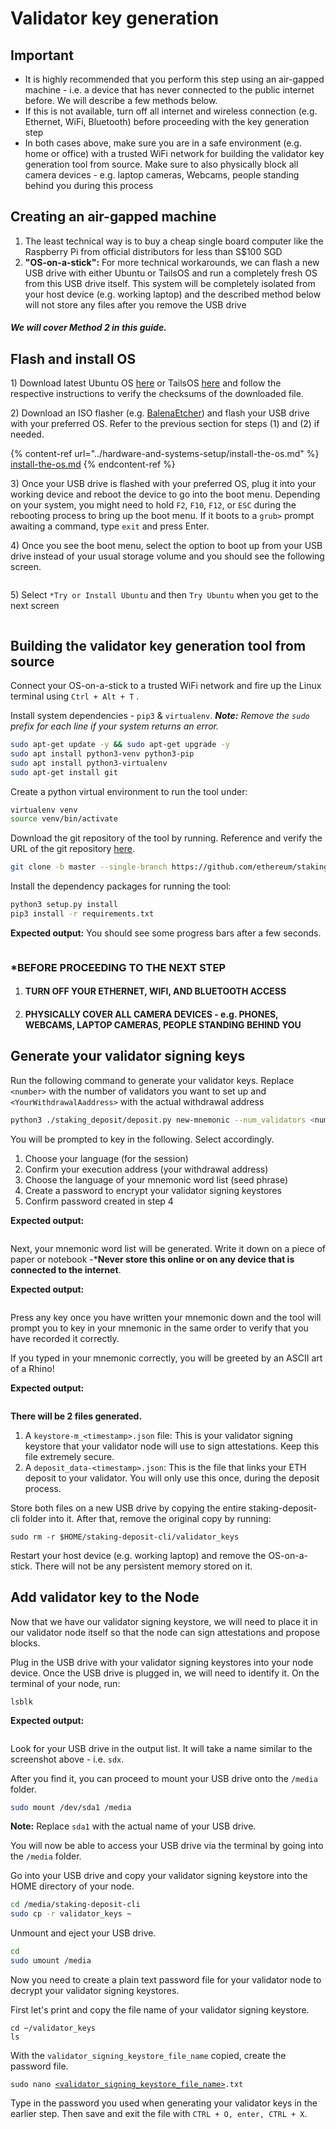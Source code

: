 # Validator key generation

## Important

* It is highly recommended that you perform this step using an air-gapped machine - i.e. a device that has never connected to the public internet before. We will describe a few methods below.
* If this is not available, turn off all internet and wireless connection (e.g. Ethernet, WiFi, Bluetooth) before proceeding with the key generation step
* In both cases above, make sure you are in a safe environment (e.g. home or office) with a trusted WiFi network for building the validator key generation tool from source. Make sure to also physically block all camera devices - e.g. laptop cameras, Webcams, people standing behind you during this process

## Creating an air-gapped machine

1. The least technical way is to buy a cheap single board computer like the Raspberry Pi from official distributors for less than S$100 SGD
2. **"OS-on-a-stick":** For more technical workarounds, we can flash a new USB drive with either Ubuntu or TailsOS and run a completely fresh OS from this USB drive itself. This system will be completely isolated from your host device (e.g. working laptop) and the described method below will not store any files after you remove the USB drive

#### _**We will cover Method 2 in this guide.**_&#x20;

## Flash and install OS

1\) Download latest Ubuntu OS [here](https://ubuntu.com/download) or TailsOS [here](https://tails.net/install/download/) and follow the respective instructions to verify the checksums of the downloaded file.

2\) Download an ISO flasher (e.g. [BalenaEtcher](https://etcher.balena.io/)) and flash your USB drive with your preferred OS. Refer to the previous section for steps (1) and (2) if needed.

{% content-ref url="../hardware-and-systems-setup/install-the-os.md" %}
[install-the-os.md](../hardware-and-systems-setup/install-the-os.md)
{% endcontent-ref %}

3\) Once your USB drive is flashed with your preferred OS, plug it into your working device and reboot the device to go into the boot menu. Depending on your system, you might need to hold `F2`, `F10`, `F12`, or `ESC` during the rebooting process to bring up the boot menu. If it boots to a `grub>` prompt awaiting a command, type `exit` and press Enter.

4\) Once you see the boot menu, select the option to boot up from your USB drive instead of your usual storage volume and you should see the following screen.

<figure><img src="../.gitbook/assets/image (34).png" alt=""><figcaption></figcaption></figure>

5\) Select `*Try or Install Ubuntu` and then `Try Ubuntu` when you get to the next screen

<figure><img src="../.gitbook/assets/image (35).png" alt=""><figcaption></figcaption></figure>

## Building the validator key generation tool from source

Connect your OS-on-a-stick to a trusted WiFi network and fire up the Linux terminal using `Ctrl + Alt + T` .

Install system dependencies - `pip3` & `virtualenv`. _**Note:** Remove the `sudo` prefix for each line if your system returns an error._

```bash
sudo apt-get update -y && sudo apt-get upgrade -y
sudo apt install python3-venv python3-pip
sudo apt install python3-virtualenv
sudo apt-get install git
```

Create a python virtual environment to run the tool under:

```bash
virtualenv venv
source venv/bin/activate
```

Download the git repository of the tool by running. Reference and verify the URL of the git repository [here](https://github.com/ethereum/staking-deposit-cli).

```bash
git clone -b master --single-branch https://github.com/ethereum/staking-deposit-cli.git
```

Install the dependency packages for running the tool:

```bash
python3 setup.py install
pip3 install -r requirements.txt
```

**Expected output:** You should see some progress bars after a few seconds.

<figure><img src="../.gitbook/assets/image (36).png" alt=""><figcaption></figcaption></figure>

### \*BEFORE PROCEEDING TO THE NEXT STEP

1. #### TURN OFF YOUR ETHERNET, WIFI, AND BLUETOOTH ACCESS&#x20;
2. #### PHYSICALLY COVER ALL CAMERA DEVICES - e.g. PHONES, WEBCAMS, LAPTOP CAMERAS, PEOPLE STANDING BEHIND YOU

## Generate your validator signing keys

Run the following command to generate your validator keys. Replace `<number>` with the number of validators you want to set up and `<YourWithdrawalAaddress>` with the actual withdrawal address

```bash
python3 ./staking_deposit/deposit.py new-mnemonic --num_validators <number> --chain mainnet --eth1_withdrawal_address <YourWithdrawalAaddress>
```

You will be prompted to key in the following. Select accordingly.

1. Choose your language (for the session)
2. Confirm your execution address (your withdrawal address)
3. Choose the language of your mnemonic word list (seed phrase)
4. Create a password to encrypt your validator signing keystores
5. Confirm password created in step 4

**Expected output:**

<figure><img src="../.gitbook/assets/image (37).png" alt=""><figcaption></figcaption></figure>

Next, your mnemonic word list will be generated. Write it down on a piece of paper or notebook  -\***Never store this online or on any device that is connected to the internet**.

&#x20;**Expected output:**

<figure><img src="../.gitbook/assets/image (39).png" alt=""><figcaption></figcaption></figure>

Press any key once you have written your mnemonic down and the tool will prompt you to key in your mnemonic in the same order to verify that you have recorded it correctly.

If you typed in your mnemonic correctly, you will be greeted by an ASCII art of a Rhino!

**Expected output:**

<figure><img src="../.gitbook/assets/image (40).png" alt=""><figcaption></figcaption></figure>

**There will be 2 files generated.**&#x20;

1. A `keystore-m_<timestamp>.json` file: This is your validator signing keystore that your validator node will use to sign attestations. Keep this file extremely secure.
2. A `deposit_data-<timestamp>.json`: This is the file that links your ETH deposit to your validator. You will only use this once, during the deposit process.

Store both files on a new USB drive by copying the entire staking-deposit-cli folder into it. After that, remove the original copy by running:

```
sudo rm -r $HOME/staking-deposit-cli/validator_keys
```

Restart your host device (e.g. working laptop) and remove the OS-on-a-stick. There will not be any persistent memory stored on it.

## Add validator key to the Node

Now that we have our validator signing keystore, we will need to place it in our validator node itself so that the node can sign attestations and propose blocks.

Plug in the USB drive with your validator signing keystores into your node device. Once the USB drive is plugged in, we will need to identify it. On the terminal of your node, run:

```
lsblk
```

**Expected output:**

<figure><img src="../.gitbook/assets/image (78).png" alt=""><figcaption></figcaption></figure>

Look for your USB drive in the output list. It will take a name similar to the screenshot above - i.e. `sdx`.

After you find it, you can proceed to mount your USB drive onto the `/media` folder.

```sh
sudo mount /dev/sda1 /media
```

**Note:** Replace `sda1` with the actual name of your USB drive.

You will now be able to access your USB drive via the terminal by going into the `/media` folder.

Go into your USB drive and copy your validator signing keystore into the HOME directory of your node.

```sh
cd /media/staking-deposit-cli
sudo cp -r validator_keys ~
```

Unmount and eject your USB drive.

```sh
cd
sudo umount /media
```

Now you need to create a plain text password file for your validator node to decrypt your validator signing keystores.

First let's print and copy the file name of your validator signing keystore.

```
cd ~/validator_keys
ls
```

With the `validator_signing_keystore_file_name` copied, create the password file.

<pre><code>sudo nano <a data-footnote-ref href="#user-content-fn-1">&#x3C;validator_signing_keystore_file_name></a>.txt
</code></pre>

Type in the password you used when generating your validator keys in the earlier step. Then save and exit the file with `CTRL + O, enter, CTRL + X`.

[^1]: 
